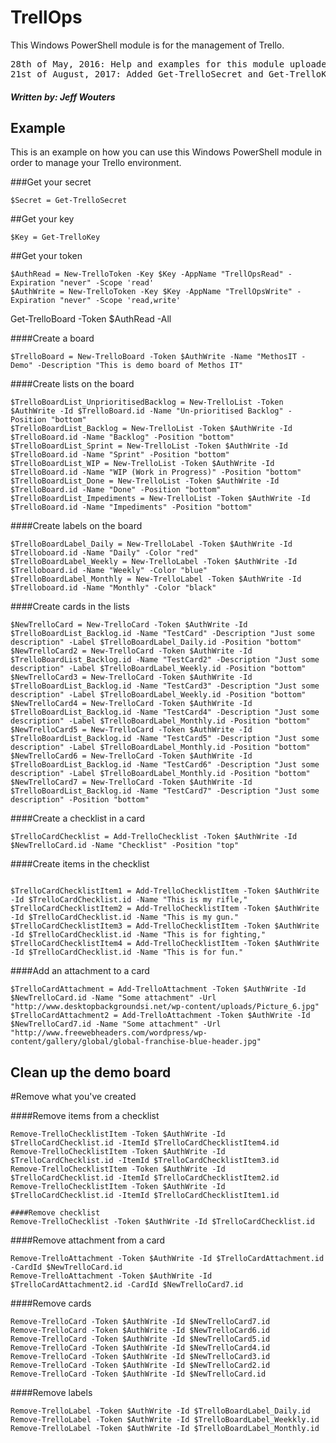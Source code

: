 # **TrellOps**
This Windows PowerShell module is for the management of Trello.

<pre>28th of May, 2016: Help and examples for this module uploaded.
21st of August, 2017: Added Get-TrelloSecret and Get-TrelloKey</pre>

##### Written by: Jeff Wouters

## Example
This is an example on how you can use this Windows PowerShell module in order to manage your Trello environment.

###Get your secret
<pre><code>$Secret = Get-TrelloSecret</code></pre>

##Get your key
<pre><code>$Key = Get-TrelloKey</code></pre>

##Get your token
<pre><code>$AuthRead = New-TrelloToken -Key $Key -AppName "TrellOpsRead" -Expiration "never" -Scope 'read'
$AuthWrite = New-TrelloToken -Key $Key -AppName "TrellOpsWrite" -Expiration "never" -Scope 'read,write'</code></pre>

Get-TrelloBoard -Token $AuthRead -All</code></pre>

####Create a board
<pre><code>$TrelloBoard = New-TrelloBoard -Token $AuthWrite -Name "MethosIT - Demo" -Description "This is demo board of Methos IT"</code></pre>

####Create lists on the board
<pre><code>$TrelloBoardList_UnprioritisedBacklog = New-TrelloList -Token $AuthWrite -Id $TrelloBoard.id -Name "Un-prioritised Backlog" -Position "bottom"
$TrelloBoardList_Backlog = New-TrelloList -Token $AuthWrite -Id $TrelloBoard.id -Name "Backlog" -Position "bottom"
$TrelloBoardList_Sprint = New-TrelloList -Token $AuthWrite -Id $TrelloBoard.id -Name "Sprint" -Position "bottom"
$TrelloBoardList_WIP = New-TrelloList -Token $AuthWrite -Id $TrelloBoard.id -Name "WIP (Work in Progress)" -Position "bottom"
$TrelloBoardList_Done = New-TrelloList -Token $AuthWrite -Id $TrelloBoard.id -Name "Done" -Position "bottom"
$TrelloBoardList_Impediments = New-TrelloList -Token $AuthWrite -Id $TrelloBoard.id -Name "Impediments" -Position "bottom"</code></pre>

####Create labels on the board
<pre><code>$TrelloBoardLabel_Daily = New-TrelloLabel -Token $AuthWrite -Id $Trelloboard.id -Name "Daily" -Color "red"
$TrelloBoardLabel_Weekly = New-TrelloLabel -Token $AuthWrite -Id $Trelloboard.id -Name "Weekly" -Color "blue"
$TrelloBoardLabel_Monthly = New-TrelloLabel -Token $AuthWrite -Id $Trelloboard.id -Name "Monthly" -Color "black"</code></pre>

####Create cards in the lists
<pre><code>$NewTrelloCard = New-TrelloCard -Token $AuthWrite -Id $TrelloBoardList_Backlog.id -Name "TestCard" -Description "Just some description" -Label $TrelloBoardLabel_Daily.id -Position "bottom"
$NewTrelloCard2 = New-TrelloCard -Token $AuthWrite -Id $TrelloBoardList_Backlog.id -Name "TestCard2" -Description "Just some description" -Label $TrelloBoardLabel_Weekly.id -Position "bottom"
$NewTrelloCard3 = New-TrelloCard -Token $AuthWrite -Id $TrelloBoardList_Backlog.id -Name "TestCard3" -Description "Just some description" -Label $TrelloBoardLabel_Weekly.id -Position "bottom"
$NewTrelloCard4 = New-TrelloCard -Token $AuthWrite -Id $TrelloBoardList_Backlog.id -Name "TestCard4" -Description "Just some description" -Label $TrelloBoardLabel_Monthly.id -Position "bottom"
$NewTrelloCard5 = New-TrelloCard -Token $AuthWrite -Id $TrelloBoardList_Backlog.id -Name "TestCard5" -Description "Just some description" -Label $TrelloBoardLabel_Monthly.id -Position "bottom"
$NewTrelloCard6 = New-TrelloCard -Token $AuthWrite -Id $TrelloBoardList_Backlog.id -Name "TestCard6" -Description "Just some description" -Label $TrelloBoardLabel_Monthly.id -Position "bottom"
$NewTrelloCard7 = New-TrelloCard -Token $AuthWrite -Id $TrelloBoardList_Backlog.id -Name "TestCard7" -Description "Just some description" -Position "bottom"</code></pre>

####Create a checklist in a card
<pre><code>$TrelloCardChecklist = Add-TrelloChecklist -Token $AuthWrite -Id $NewTrelloCard.id -Name "Checklist" -Position "top"</code></pre>

####Create items in the checklist
<pre><code>
$TrelloCardChecklistItem1 = Add-TrelloChecklistItem -Token $AuthWrite -Id $TrelloCardChecklist.id -Name "This is my rifle,"
$TrelloCardChecklistItem2 = Add-TrelloChecklistItem -Token $AuthWrite -Id $TrelloCardChecklist.id -Name "This is my gun."
$TrelloCardChecklistItem3 = Add-TrelloChecklistItem -Token $AuthWrite -Id $TrelloCardChecklist.id -Name "This is for fighting,"
$TrelloCardChecklistItem4 = Add-TrelloChecklistItem -Token $AuthWrite -Id $TrelloCardChecklist.id -Name "This is for fun."</code></pre>

####Add an attachment to a card
<pre><code>$TrelloCardAttachment = Add-TrelloAttachment -Token $AuthWrite -Id $NewTrelloCard.id -Name "Some attachment" -Url "http://www.desktopbackgroundsi.net/wp-content/uploads/Picture_6.jpg"
$TrelloCardAttachment2 = Add-TrelloAttachment -Token $AuthWrite -Id $NewTrelloCard7.id -Name "Some attachment" -Url "http://www.freewebheaders.com/wordpress/wp-content/gallery/global/global-franchise-blue-header.jpg"</code></pre>


## Clean up the demo board
#Remove what you've created

####Remove items from a checklist
<pre><code>Remove-TrelloChecklistItem -Token $AuthWrite -Id $TrelloCardChecklist.id -ItemId $TrelloCardChecklistItem4.id
Remove-TrelloChecklistItem -Token $AuthWrite -Id $TrelloCardChecklist.id -ItemId $TrelloCardChecklistItem3.id
Remove-TrelloChecklistItem -Token $AuthWrite -Id $TrelloCardChecklist.id -ItemId $TrelloCardChecklistItem2.id
Remove-TrelloChecklistItem -Token $AuthWrite -Id $TrelloCardChecklist.id -ItemId $TrelloCardChecklistItem1.id

####Remove checklist
Remove-TrelloChecklist -Token $AuthWrite -Id $TrelloCardChecklist.id</code></pre>

####Remove attachment from a card
<pre><code>Remove-TrelloAttachment -Token $AuthWrite -Id $TrelloCardAttachment.id -CardId $NewTrelloCard.id
Remove-TrelloAttachment -Token $AuthWrite -Id $TrelloCardAttachment2.id -CardId $NewTrelloCard7.id</code></pre>

####Remove cards
<pre><code>Remove-TrelloCard -Token $AuthWrite -Id $NewTrelloCard7.id
Remove-TrelloCard -Token $AuthWrite -Id $NewTrelloCard6.id
Remove-TrelloCard -Token $AuthWrite -Id $NewTrelloCard5.id
Remove-TrelloCard -Token $AuthWrite -Id $NewTrelloCard4.id
Remove-TrelloCard -Token $AuthWrite -Id $NewTrelloCard3.id
Remove-TrelloCard -Token $AuthWrite -Id $NewTrelloCard2.id
Remove-TrelloCard -Token $AuthWrite -Id $NewTrelloCard.id</code></pre>

####Remove labels
<pre><code>Remove-TrelloLabel -Token $AuthWrite -Id $TrelloBoardLabel_Daily.id
Remove-TrelloLabel -Token $AuthWrite -Id $TrelloBoardLabel_Weekkly.id
Remove-TrelloLabel -Token $AuthWrite -Id $TrelloBoardLabel_Monthly.id</code></pre>